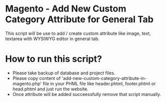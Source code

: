 # Magento - Add New Custom Category Attribute for General Tab
This script will be use to add / create custom attribute like image, text, textarea with WYSIWYG editor in general tab. 

# How to run this script?
- Please take backup of database and project files.
- Please copy content of 'add-new-custom-category-attribute-in-magento.php' file in your PHML file like header.phtml, footer.phtml or head.phtml and just run the website.
- Once attribute will be added succeessfully remove that script manually.
